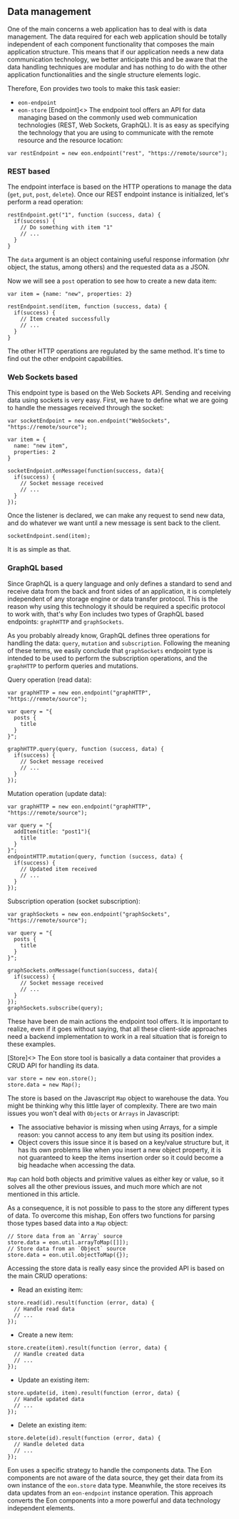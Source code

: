 ## Data management
One of the main concerns a web application has to deal with is data management. The data required for each web application should be totally independent of each component functionality that composes the main application structure. This means that if our application needs a new data communication technology, we better anticipate this and be aware that the data handling techniques are modular and has nothing to do with the other application functionalities and the single structure elements logic. 

Therefore, Eon provides two tools to make this task easier:

- `eon-endpoint`
- `eon-store` 
[Endpoint]<>
The endpoint tool offers an API for data managing based on the commonly used web communication technologies (REST, Web Sockets, GraphQL). It is as easy as specifying the technology that you are using to communicate with the remote resource and the resource location: 

```[javascript]
var restEndpoint = new eon.endpoint("rest", "https://remote/source");
```

### REST based
The endpoint interface is based on the HTTP operations to manage the data (`get`, `put`, `post`, `delete`). Once our REST endpoint instance is initialized, let's perform a read operation:

```[javascript]
restEndpoint.get("1", function (success, data) {
  if(success) {
    // Do something with item "1"
    // ...
  }
}
```

The `data` argument is an object containing useful response information (xhr object, the status, among others) and the requested data as a JSON.

Now we will see a `post` operation to see how to create a new data item:

```[javascript]
var item = {name: "new", properties: 2}

restEndpoint.send(item, function (success, data) {
  if(success) {
    // Item created successfully
    // ...
  }
}
```

The other HTTP operations are regulated by the same method. It's time to find out the other endpoint capabilities.

### Web Sockets based
This endpoint type is based on the Web Sockets API. Sending and receiving data using sockets is very easy. First, we have to define what we are going to handle the messages received through the socket:

```[javascript]
var socketEndpoint = new eon.endpoint("WebSockets", "https://remote/source");

var item = {
  name: "new item",
  properties: 2
}

socketEndpoint.onMessage(function(success, data){
  if(success) {
    // Socket message received
    // ...
  }
});
```
Once the listener is declared, we can make any request to send new data, and do whatever we want until a new message is sent back to the client. 

```[javascript]
socketEndpoint.send(item);
```

It is as simple as that.

### GraphQL based
Since GraphQL is a query language and only defines a standard to send and receive data from the back and front sides of an application, it is completely independent of any storage engine or data transfer protocol. 
This is the reason why using this technology it should be required a specific protocol to work with, that's why Eon includes two types of GraphQL based endpoints: `graphHTTP` and `graphSockets`.

As you probably already know, GraphQL defines three operations for handling the data: `query`, `mutation` and `subscription`. Following the meaning of these terms, we easily conclude that `graphSockets` endpoint type is intended to be used to perform the subscription operations, and the `graphHTTP` to perform queries and mutations.

Query operation (read data):
```[javascript]
var graphHTTP = new eon.endpoint("graphHTTP", "https://remote/source");
```

```[javascript]
var query = "{ 
  posts {
    title 
  } 
}";

graphHTTP.query(query, function (success, data) {
  if(success) {
    // Socket message received
    // ...
  }
});
```

Mutation operation (update data):
```[javascript]
var graphHTTP = new eon.endpoint("graphHTTP", "https://remote/source");
```
```[javascript]
var query = "{
  addItem(title: "post1"){
    title
  }
}";
endpointHTTP.mutation(query, function (success, data) {
  if(success) {
    // Updated item received
    // ...
  }
});
```

Subscription operation (socket subscription):
```[javascript]
var graphSockets = new eon.endpoint("graphSockets", "https://remote/source");
```
```[javascript]
var query = "{
  posts { 
    title  
  } 
}";

graphSockets.onMessage(function(success, data){
  if(success) {
    // Socket message received
    // ...
  }
});
graphSockets.subscribe(query);
```

These have been de main actions the endpoint tool offers. It is important to realize, even if it goes without saying, that all these client-side approaches need a backend implementation to work in a real situation that is foreign to these examples.

[Store]<>
The Eon store tool is basically a data container that provides a CRUD API for handling its data.

```[javascript]
var store = new eon.store();
store.data = new Map();
```

The store is based on the Javascript `Map` object to warehouse the data. You might be thinking why this little layer of complexity. There are two main issues you won't deal with `Objects` or `Arrays` in Javascript:

- The associative behavior is missing when using Arrays, for a simple reason: you cannot access to any item but using its position index.
- Object covers this issue since it is based on a key/value structure but, it has its own problems like when you insert a new object property, it is not guaranteed to keep the items insertion order so it could become a big headache when accessing the data.

`Map` can hold both objects and primitive values as either key or value, so it solves all the other previous issues, and much more which are not mentioned in this article.

As a consequence, it is not possible to pass to the store any different types of data. To overcome this mishap, Eon offers two functions for parsing those types based data into a `Map` object:

```[javascript]
// Store data from an `Array` source
store.data = eon.util.arrayToMap([]]);
// Store data from an `Object` source
store.data = eon.util.objectToMap({});
```

Accessing the store data is really easy since the provided API is based on the main CRUD operations:

- Read an existing item:

```[javascript]
store.read(id).result(function (error, data) {
  // Handle read data
  // ...
});
```

- Create a new item:

```[javascript]
store.create(item).result(function (error, data) {
  // Handle created data
  // ...
});
```

- Update an existing item:

```[javascript]
store.update(id, item).result(function (error, data) {
  // Handle updated data
  // ...
});
```

- Delete an existing item:

```[javascript]
store.delete(id).result(function (error, data) {
  // Handle deleted data
  // ...
});
```

Eon uses a specific strategy to handle the components data. The Eon components are not aware of the data source, they get their data from its own instance of the `eon.store` data type. Meanwhile, the store receives its data updates from an `eon-endpoint` instance operation. This approach converts the Eon components into a more powerful and data technology independent elements.




